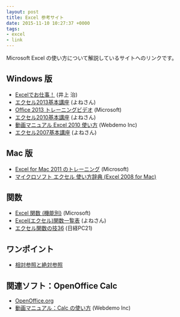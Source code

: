 ```yaml
---
layout: post
title: Excel 参考サイト
date: 2015-11-10 10:27:37 +0000
tags:
- excel
- link
---
```

Microsoft Excel の使い方について解説しているサイトへのリンクです。

## Windows 版
- [Excelでお仕事！](http://www.asahi-net.or.jp/~ef2o-inue/top01.html) (井上 治)
- [エクセル2013基本講座](http://www4.synapse.ne.jp/yone/excel2013/) (よねさん)
- [Office 2013 トレーニングビデオ](http://www.microsoft.com/ja-jp/office/2013/business/training/training-video/default.aspx) (Microsoft)
- [エクセル2010基本講座](http://www4.synapse.ne.jp/yone/excel2010/) (よねさん)
- [動画マニュアル Excel 2010 使い方](http://www.dougamanual.com/blog/230/) (Webdemo Inc)
- [エクセル2007基本講座](http://www.eurus.dti.ne.jp/~yoneyama/Excel2007/) (よねさん)

## Mac 版
- [Excel for Mac 2011 のトレーニング](https://support.office.com/ja-JP/article/Excel-for-Mac-2011-%E3%81%AE%E3%83%88%E3%83%AC%E3%83%BC%E3%83%8B%E3%83%B3%E3%82%B0-cd3c1744-2cd8-47db-8250-c0c0d100e20c) (Microsoft)
- [マイクロソフト エクセル 使い方辞典 (Excel 2008 for Mac)](http://www.openspc2.org/reibun/Excel2008/)

## 関数
- [Excel 関数 (機能別)](https://support.office.com/ja-jp/article/Excel-%E9%96%A2%E6%95%B0-%E6%A9%9F%E8%83%BD%E5%88%A5-5f91f4e9-7b42-46d2-9bd1-63f26a86c0eb) (Microsoft)
- [Excel(エクセル)関数一覧表](http://www.eurus.dti.ne.jp/~yoneyama/Excel/kansu/itiran.html)  (よねさん)
- [エクセル関数の技36](http://pc.nikkeibp.co.jp/pc21/tech/excel36/) (日経PC21)

## ワンポイント
- [相対参照と絶対参照](http://sekika.github.io/2015/10/23/excel-absolute-reference/)

## 関連ソフト：OpenOffice Calc
- [OpenOffice.org](http://www.openoffice.org/ja/)
- [動画マニュアル：Calc の使い方](http://www.dougamanual.com/blog/135/) (Webdemo Inc)
